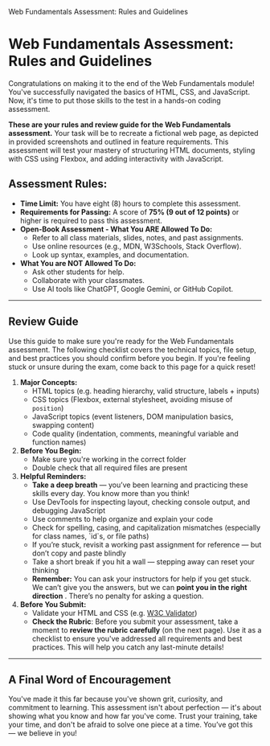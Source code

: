 Web Fundamentals Assessment: Rules and Guidelines

# Web Fundamentals Assessment: Rules and Guidelines

Congratulations on making it to the end of the Web Fundamentals module! You've successfully navigated the basics of HTML, CSS, and JavaScript. Now, it's time to put those skills to the test in a hands-on coding assessment.

**These are your rules and review guide for the Web Fundamentals assessment.** Your task will be to recreate a fictional web page, as depicted in provided screenshots and outlined in feature requirements. This assessment will test your mastery of structuring HTML documents, styling with CSS using Flexbox, and adding interactivity with JavaScript.

## Assessment Rules:

- **Time Limit:** You have eight (8) hours to complete this assessment.
- **Requirements for Passing:** A score of **75% (9 out of 12 points)** or higher is required to pass this assessment.
- **Open-Book Assessment - What You ARE Allowed To Do:**
  - Refer to all class materials, slides, notes, and past assignments.
  - Use online resources (e.g., MDN, W3Schools, Stack Overflow).
  - Look up syntax, examples, and documentation.
- **What You are NOT Allowed To Do:**
  - Ask other students for help.
  - Collaborate with your classmates.
  - Use AI tools like ChatGPT, Google Gemini, or GitHub Copilot.

---

## Review Guide

Use this guide to make sure you're ready for the Web Fundamentals assessment. The following checklist covers the technical topics, file setup, and best practices you should confirm before you begin. If you're feeling stuck or unsure during the exam, come back to this page for a quick reset!

1.  **Major Concepts:**
    - HTML topics (e.g. heading hierarchy, valid structure, labels + inputs)
    - CSS topics (Flexbox, external stylesheet, avoiding misuse of `position`)
    - JavaScript topics (event listeners, DOM manipulation basics, swapping content)
    - Code quality (indentation, comments, meaningful variable and function names)
2.  **Before You Begin:**
    - Make sure you're working in the correct folder
    - Double check that all required files are present
3.  **Helpful Reminders:**
    - **Take a deep breath** — you’ve been learning and practicing these skills every day. You know more than you think!
    - Use DevTools for inspecting layout, checking console output, and debugging JavaScript
    - Use comments to help organize and explain your code
    - Check for spelling, casing, and capitalization mismatches (especially for class names, \`id\`s, or file paths)
    - If you’re stuck, revisit a working past assignment for reference — but don’t copy and paste blindly
    - Take a short break if you hit a wall — stepping away can reset your thinking
    - **Remember:** You can ask your instructors for help if you get stuck. We can’t give you the answers, but we can **point you in the right direction** . There’s no penalty for asking a question.
4.  **Before You Submit:**
    - Validate your HTML and CSS (e.g. [W3C Validator](https://validator.w3.org/))
    - **Check the Rubric**: Before you submit your assessment, take a moment to **review the rubric carefully** (on the next page). Use it as a checklist to ensure you've addressed all requirements and best practices. This will help you catch any last-minute details!

---

## A Final Word of Encouragement

You've made it this far because you've shown grit, curiosity, and commitment to learning. This assessment isn't about perfection — it's about showing what you know and how far you've come. Trust your training, take your time, and don't be afraid to solve one piece at a time. You’ve got this — we believe in you!

